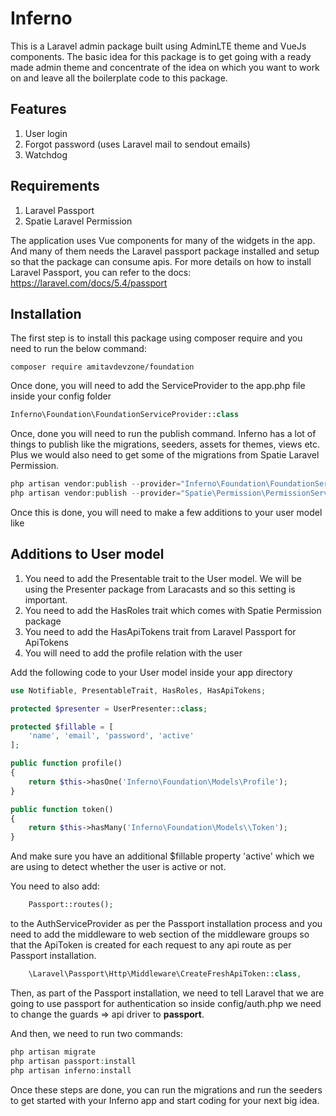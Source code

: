 # Inferno
This is a Laravel admin package built using AdminLTE theme and VueJs components.
The basic idea for this package is to get going with a ready made admin theme and
concentrate of the idea on which you want to work on and leave all the boilerplate
code to this package.

## Features
1. User login
2. Forgot password (uses Laravel mail to sendout emails)
3. Watchdog

## Requirements
1. Laravel Passport
2. Spatie Laravel Permission

The application uses Vue components for many of the widgets in the app. And many of
them needs the Laravel passport package installed and setup so that the package
can consume apis. For more details on how to install Laravel Passport, you can
refer to the docs: https://laravel.com/docs/5.4/passport

## Installation
The first step is to install this package using composer require and you need to
run the below command:

    composer require amitavdevzone/foundation

Once done, you will need to add the ServiceProvider to the app.php file inside
your config folder

```php
Inferno\Foundation\FoundationServiceProvider::class
```

Once, done you will need to run the publish command. Inferno has a lot of things
to publish like the migrations, seeders, assets for themes, views etc. Plus we
would also need to get some of the migrations from Spatie Laravel Permission.

```php
php artisan vendor:publish --provider="Inferno\Foundation\FoundationServiceProvider" --force
php artisan vendor:publish --provider="Spatie\Permission\PermissionServiceProvider" --tag="migrations"
```

Once this is done, you will need to make a few additions to your user model like

## Additions to User model
1. You need to add the Presentable trait to the User model. We will be using the Presenter package from Laracasts and so this setting is important.
2. You need to add the HasRoles trait which comes with Spatie Permission package
3. You need to add the HasApiTokens trait from Laravel Passport for ApiTokens
3. You will need to add the profile relation with the user

Add the following code to your User model inside your app directory

```php
use Notifiable, PresentableTrait, HasRoles, HasApiTokens;

protected $presenter = UserPresenter::class;

protected $fillable = [
    'name', 'email', 'password', 'active'
];

public function profile()
{
    return $this->hasOne('Inferno\Foundation\Models\Profile');
}

public function token()
{
    return $this->hasMany('Inferno\Foundation\Models\\Token');
}
```

And make sure you have an additional $fillable property 'active' which we are
using to detect whether the user is active or not.

You need to also add:

```php
    Passport::routes();
```

to the AuthServiceProvider as per the Passport installation process and you need
to add the middleware to web section of the middleware groups so that the
ApiToken is created for each request to any api route as per Passport installation.

```php
    \Laravel\Passport\Http\Middleware\CreateFreshApiToken::class,
```

Then, as part of the Passport installation, we need to tell Laravel that we are
going to use passport for authentication so inside config/auth.php we need to
change the guards => api driver to **passport**.

And then, we need to run two commands:

```php
php artisan migrate
php artisan passport:install
php artisan inferno:install
```

Once these steps are done, you can run the migrations and run the seeders to get
started with your Inferno app and start coding for your next big idea.
